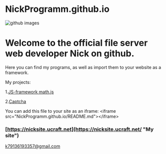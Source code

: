 # NickProgramm.github.io
![github images](https://blog.allo.ua/wp-content/uploads/GitHub-1.jpg)
# Welcome to the official file server web developer Nick on github.
Here you can find my programs, as well as import them to your website as a framework.

My projects:

1.[JS-framework math.js](https://NickProgramm.github.io/math.js)

2.[Captcha](https://NickProgramm.github.io/captcha.php)

You can add this file to your site as an iframe:
&lt;iframe src="NickProgramm.github.io/README.md">&lt;/iframe>
### [https://nicksite.ucraft.net](https://nicksite.ucraft.net/ "My site")
<k79136193357@gmail.com>
